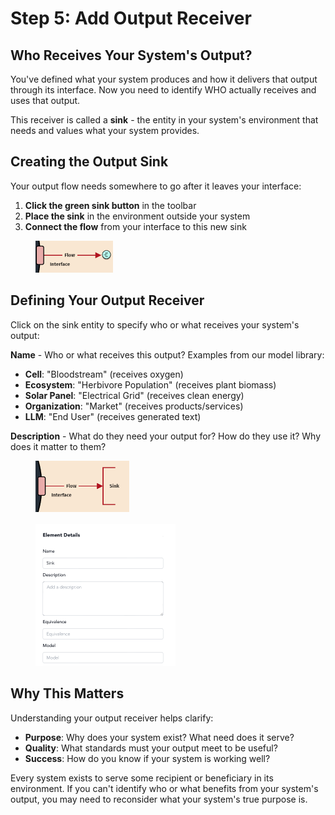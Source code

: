 # Step 5: Add Output Receiver

## Who Receives Your System's Output?

You've defined what your system produces and how it delivers that output through its interface. Now you need to identify WHO actually receives and uses that output.

This receiver is called a **sink** - the entity in your system's environment that needs and values what your system provides.

## Creating the Output Sink

Your output flow needs somewhere to go after it leaves your interface:

1. **Click the green sink button** in the toolbar
2. **Place the sink** in the environment outside your system
3. **Connect the flow** from your interface to this new sink

<figure><img src="../../.gitbook/assets/sink1.png" alt="" width="124"><figcaption></figcaption></figure>

## Defining Your Output Receiver

Click on the sink entity to specify who or what receives your system's output:

**Name** - Who or what receives this output? Examples from our model library:
- **Cell**: "Bloodstream" (receives oxygen)
- **Ecosystem**: "Herbivore Population" (receives plant biomass)  
- **Solar Panel**: "Electrical Grid" (receives clean energy)
- **Organization**: "Market" (receives products/services)
- **LLM**: "End User" (receives generated text)

**Description** - What do they need your output for? How do they use it? Why does it matter to them?

<figure><img src="../../.gitbook/assets/sink2 (1).png" alt="" width="150"><figcaption></figcaption></figure>

<figure><img src="../../.gitbook/assets/sink3 (1).png" alt="" width="224"><figcaption></figcaption></figure>

## Why This Matters

Understanding your output receiver helps clarify:
- **Purpose**: Why does your system exist? What need does it serve?
- **Quality**: What standards must your output meet to be useful?
- **Success**: How do you know if your system is working well?

Every system exists to serve some recipient or beneficiary in its environment. If you can't identify who or what benefits from your system's output, you may need to reconsider what your system's true purpose is.

